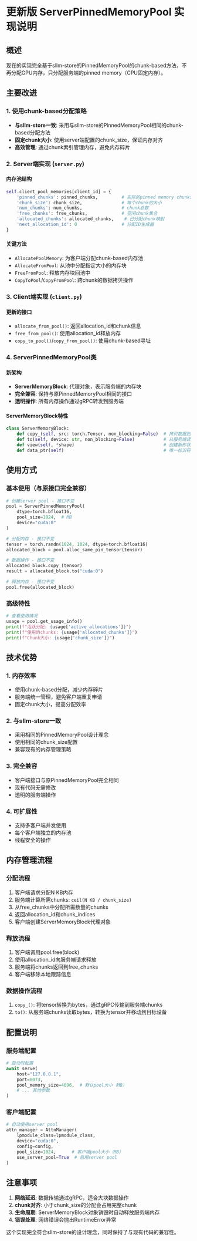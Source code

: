 # 更新版 ServerPinnedMemoryPool 实现说明

## 概述

现在的实现完全基于sllm-store的PinnedMemoryPool的chunk-based方法，不再分配GPU内存，只分配服务端的pinned memory（CPU固定内存）。

## 主要改进

### 1. 使用chunk-based分配策略
- **与sllm-store一致**: 采用与sllm-store的PinnedMemoryPool相同的chunk-based分配方法
- **固定chunk大小**: 使用server端配置的chunk_size，保证内存对齐
- **高效管理**: 通过chunk索引管理内存，避免内存碎片

### 2. Server端实现 (`server.py`)

#### 内存池结构
```python
self.client_pool_memories[client_id] = {
    'pinned_chunks': pinned_chunks,         # 实际的pinned memory chunks
    'chunk_size': chunk_size,               # 每个chunk的大小
    'num_chunks': num_chunks,               # chunk总数
    'free_chunks': free_chunks,             # 空闲chunk集合
    'allocated_chunks': allocated_chunks,    # 已分配chunk映射
    'next_allocation_id': 0                 # 分配ID生成器
}
```

#### 关键方法
- `AllocatePoolMemory`: 为客户端分配chunk-based内存池
- `AllocateFromPool`: 从池中分配指定大小的内存块
- `FreeFromPool`: 释放内存块回池中
- `CopyToPool`/`CopyFromPool`: 跨chunk的数据拷贝操作

### 3. Client端实现 (`client.py`)

#### 更新的接口
- `allocate_from_pool()`: 返回allocation_id和chunk信息
- `free_from_pool()`: 使用allocation_id释放内存
- `copy_to_pool()`/`copy_from_pool()`: 使用chunk-based寻址

### 4. ServerPinnedMemoryPool类

#### 新架构
- **ServerMemoryBlock**: 代理对象，表示服务端的内存块
- **完全兼容**: 保持与原PinnedMemoryPool相同的接口
- **透明操作**: 所有内存操作通过gRPC转发到服务端

#### ServerMemoryBlock特性
```python
class ServerMemoryBlock:
    def copy_(self, src: torch.Tensor, non_blocking=False)  # 拷贝数据到服务端
    def to(self, device: str, non_blocking=False)           # 从服务端读取到设备
    def view(self, *shape)                                  # 创建新形状的视图
    def data_ptr(self)                                      # 唯一标识符
```

## 使用方式

### 基本使用（与原接口完全兼容）
```python
# 创建server pool - 接口不变
pool = ServerPinnedMemoryPool(
    dtype=torch.bfloat16,
    pool_size=1024,  # MB
    device="cuda:0"
)

# 分配内存 - 接口不变
tensor = torch.randn(1024, 1024, dtype=torch.bfloat16)
allocated_block = pool.alloc_same_pin_tensor(tensor)

# 数据操作 - 接口不变
allocated_block.copy_(tensor)
result = allocated_block.to("cuda:0")

# 释放内存 - 接口不变
pool.free(allocated_block)
```

### 高级特性
```python
# 查看使用情况
usage = pool.get_usage_info()
print(f"活跃分配: {usage['active_allocations']}")
print(f"使用的chunks: {usage['allocated_chunks']}")
print(f"Chunk大小: {usage['chunk_size']}")
```

## 技术优势

### 1. **内存效率**
- 使用chunk-based分配，减少内存碎片
- 服务端统一管理，避免客户端重复申请
- 固定chunk大小，提高分配效率

### 2. **与sllm-store一致**
- 采用相同的PinnedMemoryPool设计理念
- 使用相同的chunk_size配置
- 兼容现有的内存管理策略

### 3. **完全兼容**
- 客户端接口与原PinnedMemoryPool完全相同
- 现有代码无需修改
- 透明的服务端操作

### 4. **可扩展性**
- 支持多客户端并发使用
- 每个客户端独立的内存池
- 线程安全的操作

## 内存管理流程

### 分配流程
1. 客户端请求分配N KB内存
2. 服务端计算所需chunks: `ceil(N KB / chunk_size)`
3. 从free_chunks中分配所需数量的chunks
4. 返回allocation_id和chunk_indices
5. 客户端创建ServerMemoryBlock代理对象

### 释放流程  
1. 客户端调用pool.free(block)
2. 使用allocation_id向服务端请求释放
3. 服务端将chunks返回到free_chunks
4. 客户端移除本地跟踪信息

### 数据操作流程
1. `copy_()`: 将tensor转换为bytes，通过gRPC传输到服务端chunks
2. `to()`: 从服务端chunks读取bytes，转换为tensor并移动到目标设备

## 配置说明

### 服务端配置
```python
# 启动时配置
await serve(
    host="127.0.0.1",
    port=8073,
    pool_memory_size=4096,  # 默认pool大小（MB）
    # ... 其他参数
)
```

### 客户端配置
```python
# 自动使用server pool
attn_manager = AttnManager(
    lpmodule_class=lpmodule_class,
    device="cuda:0", 
    config=config,
    pool_size=1024,      # 客户端pool大小（MB）
    use_server_pool=True  # 启用server pool
)
```

## 注意事项

1. **网络延迟**: 数据传输通过gRPC，适合大块数据操作
2. **chunk对齐**: 小于chunk_size的分配会占用完整chunk
3. **生命周期**: ServerMemoryBlock对象销毁时自动释放服务端内存
4. **错误处理**: 网络错误会抛出RuntimeError异常

这个实现完全符合sllm-store的设计理念，同时保持了与现有代码的兼容性。
